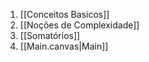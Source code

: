 1. [[Conceitos Basicos]]
2. [[Noções de Complexidade]]
3. [[Somatórios]]
4. [[Main.canvas|Main]]



